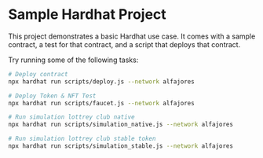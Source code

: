 # Sample Hardhat Project

This project demonstrates a basic Hardhat use case. It comes with a sample contract, a test for that contract, and a script that deploys that contract.

Try running some of the following tasks:

```bash
# Deploy contract
npx hardhat run scripts/deploy.js --network alfajores

# Deploy Token & NFT Test
npx hardhat run scripts/faucet.js --network alfajores

# Run simulation lottrey club native
npx hardhat run scripts/simulation_native.js --network alfajores

# Run simulation lottrey club stable token
npx hardhat run scripts/simulation_stable.js --network alfajores
```
